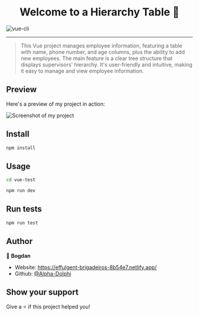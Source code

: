 <h1 align="center">Welcome to a Hierarchy Table 👋</h1>

![vue-cli](https://img.shields.io/badge/vue--cli-v2.9.6-purple)

---

> This Vue project manages employee information, featuring a table with name, phone number, and age columns, plus the ability to add new employees. The main feature is a clear tree structure that displays supervisors' hierarchy. It's user-friendly and intuitive, making it easy to manage and view employee information.

## Preview

Here's a preview of my project in action:

![Screenshot of my project](https://lh3.googleusercontent.com/grFj6iYfb04SfuI6nmeujJjoYAiCeRAoJ7bOQp48FhFqGN5kolk7DDU8iLbUbUEhN1cTIOt9PpHVXyUpqvfT7GLBPIw4nscinARQxBk6QRrCa53morKn9twgTVn9wvxFAbe-oGY9ocFzsk8c0LfEspIbHID1EPBIOIl4qrYX49qCaEThEZiK0aQXWk_SJ1EBvOkLlGCR5MxRiKCSOsZ5PyJin91ZMJ8fdCYQOppnMr03GqaJaSslLXLe1s3c_zytOnZndSS7KBn2qr8Jb7KdQPj3aAUx2G_EQM9_CJ9q5x-JscC9c8JX1al9Ec4rUGUo15i4s4aGhA3LiXbvbQrnYMBDxNgggpklWiGqK1IP-MicL49ryVvJVTHF6Q-ie-NzrPQF8hnpPaMKAtJH8Cj0Mgb0HOxsHHYshwTvu6o5enpK8DbVY3nVTpbOLEWv3Nn6_uFsfmbFC6SThnpDFdtVzjJw2rZkCBX0G1mgWUJaaeQnlMaFLoZkFzxcaAD2LBVCVJM8aQ37R3EOV8S8q5n0kIWR9OiPeBIoxdG0hNlZgS0R9eZr8SsLvCQFMCz-W-oempKB4mJLUgUh1qOWv7e6xQz8zuD1Yl11l5B3PtJ5P-eZdrLYjSnVpmmF9xwnp9Wjv0XKVccaqfwdEZP4QLJ5l5Di94Us3oRqR8JS6cQ3QTXOy29az0OG_IRoHV6aBjy9_eKs-WcJmuqBXJS9btE2OJtWsbnjCBhvQdoMuzE1LI6s3eaxvapuRoUSiohH8ynsVO4tB0hSa6HaAM-UPaY2eUrlzv2QvSA9Rhl4KabIZEBP9Zp7EVheaZpEQOXv_HL46pdO75PW0K9wwufLCAApF0Ko1oluAwkn0yq82S45nb3QqUHY-DSCF9rAyN6zrO5V-Zrtfuy1RVzbWZfl0H3hUH_6FO5hEAGXEfGP5zZwDpGphBQncKV1q6XtRNDLveNr19vOnQX6s-g_YwurYgIo=w1157-h712-s-no?authuser=0)

## Install

```sh
npm install
```

## Usage

```sh
cd vue-test
```

```sh
npm run dev
```

## Run tests

```sh
npm run test
```

## Author

👤 **Bogdan**

* Website: https://effulgent-brigadeiros-8b54e7.netlify.app/
* Github: [@Alpha-Dolphi](https://github.com/Alpha-Dolphi)

## Show your support

Give a ⭐️ if this project helped you!